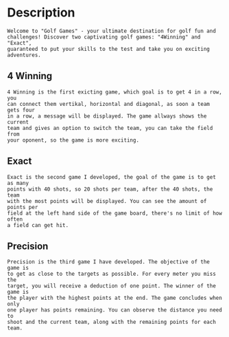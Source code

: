 # Description

    Welcome to "Golf Games" - your ultimate destination for golf fun and
    challenges! Discover two captivating golf games: "4Winning" and "Exact",
    guaranteed to put your skills to the test and take you on exciting
    adventures.

## 4 Winning

    4 Winning is the first exicting game, which goal is to get 4 in a row, you
    can connect them vertikal, horizontal and diagonal, as soon a team gets four
    in a row, a message will be displayed. The game allways shows the current
    team and gives an option to switch the team, you can take the field from
    your oponent, so the game is more exciting.

## Exact

    Exact is the second game I developed, the goal of the game is to get as many
    points with 40 shots, so 20 shots per team, after the 40 shots, the team
    with the most points will be displayed. You can see the amount of points per
    field at the left hand side of the game board, there's no limit of how often
    a field can get hit.

## Precision

    Precision is the third game I have developed. The objective of the game is
    to get as close to the targets as possible. For every meter you miss the
    target, you will receive a deduction of one point. The winner of the game is
    the player with the highest points at the end. The game concludes when only
    one player has points remaining. You can observe the distance you need to
    shoot and the current team, along with the remaining points for each team.
